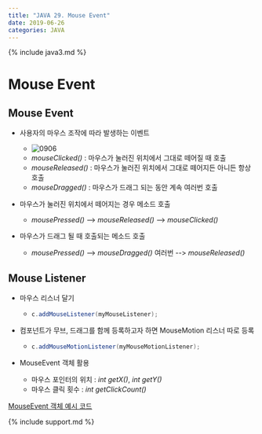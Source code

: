 ```yaml
---
title: "JAVA 29. Mouse Event"
date: 2019-06-26
categories: JAVA
---
```


{% include java3.md %}

# Mouse Event

## Mouse Event

* 사용자의 마우스 조작에 따라 발생하는 이벤트

  * ![0906](https://user-images.githubusercontent.com/26007107/60163417-89427280-9836-11e9-8019-f15cd8bfb384.png)
  * *mouseClicked()* : 마우스가 눌러진 위치에서 그대로 떼어질 때 호출
  * *mouseReleased()* : 마우스가 눌러진 위치에서 그대로 떼어지든 아니든 항상 호출
  * *mouseDragged()* : 마우스가 드래그 되는 동안 계속 여러번 호출
  
* 마우스가 눌러진 위치에서 떼어지는 경우 메소드 호출
  * *mousePressed()* --> *mouseReleased()* --> *mouseClicked()*
* 마우스가 드래그 될 때 호출되는 메소드 호출
  * *mousePressed()* --> *mouseDragged()* 여러번 --> *mouseReleased()*
  
## Mouse Listener

* 마우스 리스너 달기
  * ~~~java
    c.addMouseListener(myMouseListener);
    ~~~
* 컴포넌트가 무브, 드래그를 함께 등록하고자 하면 MouseMotion 리스너 따로 등록
  * ~~~java
    c.addMouseMotionListener(myMouseMotionListener);
    ~~~
    
* MouseEvent 객체 활용
  * 마우스 포인터의 위치 : *int getX()*, *int getY()*
  * 마우스 클릭 횟수 : *int getClickCount()*
  
[MouseEvent 객체 예시 코드](https://github.com/DetegiCE/JavaStudy/blob/master/chapter9/MouseEventAllEx.java)
  
  
{% include support.md %}
